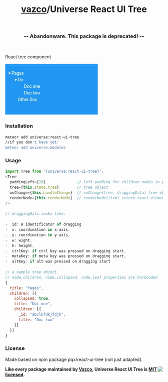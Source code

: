 <h1 align="center">
    <a href="https://github.com/vazco">vazco</a>/Universe React UI Tree
</h1>

&nbsp;

<h3 align="center">
  -- Abandonware. This package is deprecated! --
</h3>

&nbsp;

React tree component

<img src="https://raw.githubusercontent.com/vazco/universe-react-ui-tree/master/view.jpg"/>

### Installation
``` sh
meteor add universe:react-ui-tree
//if you don't have yet:
meteor add universe:modules
```
### Usage
``` javascript
import Tree from '{universe:react-ui-tree}';
<Tree
  paddingLeft={20}              // left padding for children nodes in pixels
  tree={this.state.tree}        // tree object
  onChange={this.handleChange}  // onChange(tree, draggingData) tree object changed
  renderNode={this.renderNode}  // renderNode(item) return react element
/>

// draggingData looks like:

-  id: A identificator of dragging
-  x: coordination in x-axis,
-  y: coordination in y-axis,
-  w: wight,
-  h: height,
-  ctrlKey: if ctrl key was pressed on dragging start,
-  metaKey: if meta key was pressed on dragging start,
-  altKey: if alt was pressed on dragging start

// a sample tree object
// node.children, node.collapsed, node.leaf properties are hardcoded
{
  title: "Pages",
  children: [{
    collapsed: true,
    title: "Doc one",
    children: [{
      _id: "abclkfdkjfdjk",
      title: "Doc two"
    }]
  }]
}
```

### License

Made based on npm package pqx/react-ui-tree (not just adapted).

<img src="https://vazco.eu/banner.png" align="right">

**Like every package maintained by [Vazco](https://vazco.eu/), Universe React UI Tree is [MIT licensed](https://github.com/vazco/uniforms/blob/master/LICENSE).**

